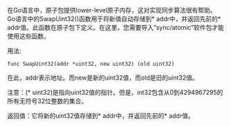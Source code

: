在Go语言中，原子包提供lower-level原子内存，这对实现同步算法很有帮助。 Go语言中的SwapUint32()函数用于将新值自动存储到* addr中，并返回先前的* addr值。此函数在原子包下定义。在这里，您需要导入“sync/atomic”软件包才能使用这些函数。

用法:
```
func SwapUint32(addr *uint32, new uint32) (old uint32)
```
在此，addr表示地址。而new是新的uint32值，而old是旧的uint32值。

注意：(* uint32)是指向uint32值的指针。但是，int32包含从0到4294967295的所有无符号32位整数的集合。

返回值：它将新的uint32值存储到* addr中，并返回先前的* addr值。
